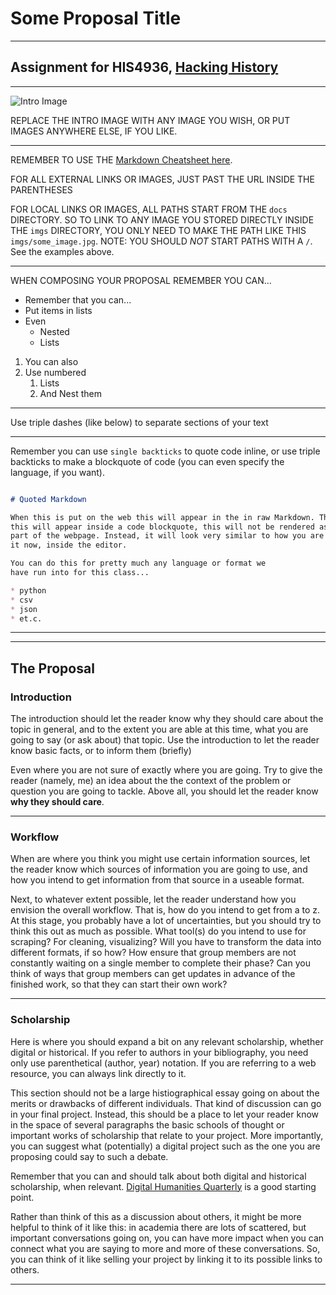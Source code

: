# Some Proposal Title

---

## Assignment for HIS4936, [Hacking History](http://hacking-history.readthedocs.io)

---

![Intro Image](imgs/intro_img.jpg)

REPLACE THE INTRO IMAGE WITH ANY IMAGE YOU WISH, OR PUT IMAGES ANYWHERE ELSE,
IF YOU LIKE.

---

REMEMBER TO USE THE [Markdown Cheatsheet here](https://github.com/adam-p/markdown-here/wiki/Markdown-Cheatsheet).

FOR ALL EXTERNAL LINKS OR IMAGES, JUST PAST THE URL INSIDE THE PARENTHESES

FOR LOCAL LINKS OR IMAGES, ALL PATHS START FROM THE `docs` DIRECTORY. SO TO
LINK TO ANY IMAGE YOU STORED DIRECTLY INSIDE THE `imgs` DIRECTORY, YOU ONLY
NEED TO MAKE THE PATH LIKE THIS `imgs/some_image.jpg`. NOTE: YOU SHOULD *NOT*
START PATHS WITH A `/`. See the examples above.

---

WHEN COMPOSING YOUR PROPOSAL REMEMBER YOU CAN...

* Remember that you can...
* Put items in lists
* Even
    * Nested
    * Lists

1. You can also
2. Use numbered
    1. Lists
    2. And Nest them

---

Use triple dashes (like below) to separate sections of your text

---

Remember you can use `single backticks` to quote code inline, or use triple
backticks to make a blockquote of code (you can even specify the language,
if you want).

```markdown

# Quoted Markdown

When this is put on the web this will appear in the in raw Markdown. That is,
this will appear inside a code blockquote, this will not be rendered as
part of the webpage. Instead, it will look very similar to how you are seeing
it now, inside the editor.

You can do this for pretty much any language or format we
have run into for this class...

* python
* csv
* json
* et.c.

```

---

---

## The Proposal

### Introduction

The introduction should let the reader know why they should care about the
topic in general, and to the extent you are able at this time, what you are
going to say (or ask about) that topic. Use the introduction to let the
reader know basic facts, or to inform them (briefly)

Even where you are not sure of exactly where you are going. Try to give the
reader (namely, me) an idea about the the context of the problem or question
you are going to tackle. Above all, you should let the reader know
**why they should care**.

---

### Workflow

When are where you think you might use certain information sources, let the
reader know which sources of information you are going to use, and how you
intend to get information from that source in a useable format.

Next, to whatever extent possible, let the reader understand how you envision
the overall workflow. That is, how do you intend to get from a to z. At this
stage, you probably have a lot of uncertainties, but you should try to think
this out as much as possible. What tool(s) do you intend to use for scraping?
For cleaning, visualizing? Will you have to transform the data into different
formats, if so how? How ensure that group members are not constantly waiting
on a single member to complete their phase? Can you think of ways that group
members can get updates in advance of the finished work, so that they can
start their own work?

---

### Scholarship

Here is where you should expand a bit on any relevant scholarship, whether
digital or historical. If you refer to authors in your bibliography, you need
only use parenthetical (author, year) notation. If you are referring to a web
resource, you can always link directly to it.

This section should not be a large histiographical essay going on about the
merits or drawbacks of different individuals. That kind of discussion can go
in your final project. Instead, this should be a place to let your reader know
in the space of several paragraphs the basic schools of thought or important
works of scholarship that relate to your project. More importantly, you can
suggest what (potentially) a digital project such as the one you are proposing
could say to such a debate.

Remember that you can and should talk about both digital and historical
scholarship, when relevant. [Digital Humanities Quarterly](www.digitalhumanities.org/dhq/)
is a good starting point.

Rather than think of this as a discussion about others, it might be more
helpful to think of it like this: in academia there are lots of scattered, but
important conversations going on, you can have more impact when you can connect
what you are saying to more and more of these conversations. So, you can think
of it like selling your project by linking it to its possible links to others.

---
